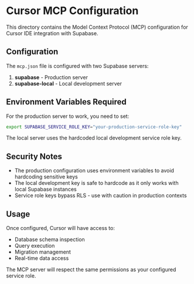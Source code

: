 # Cursor MCP Configuration

This directory contains the Model Context Protocol (MCP) configuration for Cursor IDE integration with Supabase.

## Configuration

The `mcp.json` file is configured with two Supabase servers:

1. **supabase** - Production server
2. **supabase-local** - Local development server

## Environment Variables Required

For the production server to work, you need to set:

```bash
export SUPABASE_SERVICE_ROLE_KEY="your-production-service-role-key"
```

The local server uses the hardcoded local development service role key.

## Security Notes

- The production configuration uses environment variables to avoid hardcoding sensitive keys
- The local development key is safe to hardcode as it only works with local Supabase instances
- Service role keys bypass RLS - use with caution in production contexts

## Usage

Once configured, Cursor will have access to:

- Database schema inspection
- Query execution
- Migration management
- Real-time data access

The MCP server will respect the same permissions as your configured service role.
